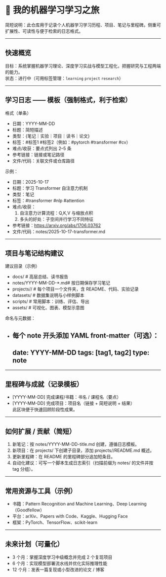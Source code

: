 # 🚀 我的机器学习学习之旅

简短说明：此仓库用于记录个人机器学习学习历程、项目、笔记与里程碑。侧重可扩展性、可读性与便于检索的日志格式。

---

## 快速概览
目标：系统掌握机器学习理论、深度学习实战与模型工程化，把握研究与工程两端的能力。  
状态：进行中（可用标签管理：`learning` `project` `research`）

---

## 学习日志 —— 模板（强制格式，利于检索）

格式（单条）
- 日期：YYYY-MM-DD  
- 标题：简短描述  
- 类型：{笔记｜实验｜项目｜读书｜论文}  
- 标签：#标签1 #标签2（例如：#pytorch #transformer #cv）  
- 难点/收获：要点式列出 2–5 条  
- 参考链接：链接或笔记路径  
- 文件/代码：关联文件或仓库路径

示例：
- 日期：2025-10-17  
- 标题：学习 Transformer 自注意力机制  
- 类型：笔记  
- 标签：#transformer #nlp #attention  
- 难点/收获：
  1. 自注意力计算流程：Q,K,V 与缩放点积  
  2. 多头的好处：子空间并行学习不同特征  
- 参考链接：https://arxiv.org/abs/1706.03762  
- 文件/代码：notes/2025-10-17-transformer.md

---

## 项目与笔记结构建议
建议目录（示例）
- docs/                # 高层总结、读书报告
- notes/YYYY-MM-DD-*.md# 按日期保存学习笔记
- projects/<proj>/      # 每个项目一个文件夹，含 README、代码、实验记录
- datasets/             # 数据集说明与小样例脚本
- scripts/              # 常用脚本：训练、评估、导出
- assets/               # 可视化、图表、模型示意图

命名与元数据：
- 每个 note 开头添加 YAML front-matter（可选）：
  ---
  date: YYYY-MM-DD
  tags: [tag1, tag2]
  type: note
  ---

---

## 里程碑与成就（记录模板）
- [YYYY-MM-DD] 完成课程/书籍：书名 / 课程名（要点）  
- [YYYY-MM-DD] 完成项目：项目名（链接 + 简短说明 + 结果）  
此区块便于快速回顾阶段性成果。

---

## 如何扩展 / 贡献（简短）
1. 新笔记：按 notes/YYYY-MM-DD-title.md 创建，遵循日志模板。  
2. 新项目：在 projects/ 下创建子目录，添加 projects/<name>/README.md 概述。  
3. 更新里程碑：在 README 的里程碑部分追加短条目。  
4. 自动化建议：可写一个脚本生成日志索引（扫描前缀为 notes/ 的文件并按 tag 分组）。

---

## 常用资源与工具（示例）
- 书籍：Pattern Recognition and Machine Learning、Deep Learning（Goodfellow）  
- 平台：arXiv、Papers with Code、Kaggle、Hugging Face  
- 框架：PyTorch、TensorFlow、scikit-learn

---

## 未来计划（可量化）
- 3 个月：掌握深度学习中级概念并完成 2 个复现项目  
- 6 个月：实现模型部署流水线并优化实际推理性能  
- 12 个月：发表一篇复现或小型改进的论文 / 博客